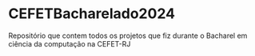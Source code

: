 # CEFETBacharelado2024
Repositório que contem todos os projetos que fiz durante o Bacharel em ciência da computação na CEFET-RJ
